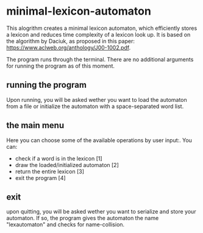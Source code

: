 # minimal-lexicon-automaton

This alogrithm creates a minimal lexicon automaton, which efficiently stores a lexicon and reduces time complexity of a lexicon look up. It is based on the algorithm by Daciuk, as proposed in this paper:
https://www.aclweb.org/anthology/J00-1002.pdf.

The program runs through the terminal. There are no additional arguments for running the program as of this moment.


## running the program ##

Upon running, you will be asked wether you want to load the automaton from a file or initialize the automaton
with a space-separated word list.

## the main menu ##

Here you can choose some of the available operations by user input:. You can:

- check if a word is in the lexicon [1]
- draw the loaded/initialized automaton [2]
- return the entire lexicon [3]
- exit the program [4]

## exit ##

upon quitting, you will be asked wether you want to serialize and store your automaton. If so,
the program gives the automaton the name "lexautomaton" and checks for name-collision.


